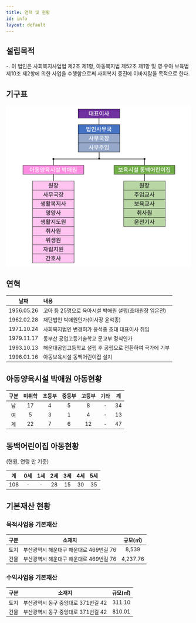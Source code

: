 ```yaml
---
title: 연혁 및 현황
id: info
layout: default
---
```


## 설립목적

-. 이 법인은 사회복지사업법 제2조 제1항, 아동복지법 제52조 제1항 및 
영·유아 보육법 제10조 제2항에 의한 사업을 수행함으로써 사회복지 증진에
이바지람울 목적으로 한다.

## 기구표

![](images/organization.png)

## 연혁

날짜 | 내용
:-: | :--
1956.05.26 | 고아 등 25명으로 육아시설 박애원 설립(초대원장 임온전)
1962.02.28 | 재단법인 박애원인가(이사장 윤석종)
1971.10.24 | 사회복지법인 변경허가 윤석종 초대 대표이사 취임
1979.11.17 | 동부산 공업고등기술학교 문교부 정식인가
1993.10.13 | 해운대공업고등학교 설립 후 공립으로 전환하여 국가에 기부
1996.01.16 | 아동보육시설 동백어린이집 설치

## 아동양육시설 박애원 아동현황

구분 | 미취학 | 초등부 | 중등부 | 고등부 | 기타 | 계
:-: | :-: | :-: | :-: | :-: | :-: | :-:
남 | 17 | 4 | 5 | 8 | - | 34
여 | 5 | 3 | 1 | 4 | - | 13
계 | 22 | 7 | 6 | 12 | - | 47

## 동백어린이집 아동현황

(현원, 연령 만 기준)

계 | 0세 | 1세 | 2세 | 3세 | 4세 | 5세
:-: | :-: | :-: | :-: | :-: | :-: | :-:
108 | - | - | 28 | 15 | 30 | 35

## 기본재산 현황

### 목적사업용 기본재산

구분 | 소재지 | 규모(㎡)
:-: | :-: | :-:
토지 | 부산광역시 해운대구 해운대로 469번길 76 | 8,539
건물 | 부산광역시 해운대구 해운대로 469번길 76 | 4,237.76

### 수익사업용 기본재산

구분 | 소재지 | 규모(㎡)
:-: | :-: | :-:
토지 | 부산광역시 동구 중앙대로 371번길 42 | 311.10
건물 | 부산광역시 동구 중앙대로 371번길 42 | 810.01

